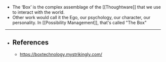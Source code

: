 - The ‘Box’ is the complex assemblage of the [[Thoughtware]] that we use to interact with the world.
- Other work would call it the Ego, our psychology, our 
  character, our personality. In [[Possibility Management]], that's called "The Box"
- ---
- ## References
	- https://boxtechnology.mystrikingly.com/